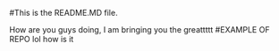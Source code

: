 #This is the README.MD file.

How are you guys doing, I am bringing you the greattttt
#EXAMPLE OF REPO
lol how is it